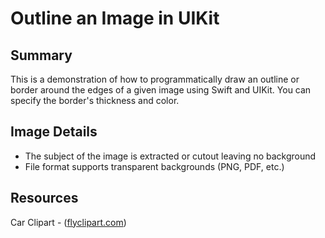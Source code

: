#  Outline an Image in UIKit

## Summary

This is a demonstration of how to programmatically draw an outline or border around the edges of a given image using Swift and UIKit. You can specify the border's thickness and color.

## Image Details

- The subject of the image is extracted or cutout leaving no background
- File format supports transparent backgrounds (PNG, PDF, etc.)

## Resources

Car Clipart -  ([flyclipart.com](https://flyclipart.com/car-fast-car-racing-car-red-racing-car-sports-car-icon-fast-car-png-751854))
